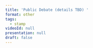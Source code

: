 ```yaml
---
title: 'Public Debate (details TBD) '
format: other
tags:
  - stamp
videoId: null
presentation: null
draft: false
---
```


